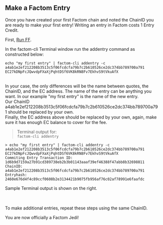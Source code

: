 ## Make a Factom Entry
Once you have created your first Factom chain and noted the ChainID you are ready to make your first entry! 
Writing an entry in Factom costs 1 Entry Credit.

First, [Run FF](#run-factom-federation).

In the factom-cli Terminal window run the addentry command as constructed below:

`echo "my first entry" | factom-cli addentry -c a4ab1e2ef212208b3513c5f06fcdcfa79b7c2b610526ce2dc374bb789700a791 EC27kDNpFcJQwvdpFXaXjPqhtDSf6VK8kRN8Fv7EkhvS9tVkuAfX`

<aside class="notice"><br>
In your case, the only differences will be the name between quotes, the ChainID, and the EC address.
The name of the entry can be anything you want. In our example "my first entry" is the name of the new entry.<br> 
Our ChainID a4ab1e2ef212208b3513c5f06fcdcfa79b7c2b610526ce2dc374bb789700a791 should be replaced by your own.<br>
Finally, the EC address above should be replaced by your own, again, make sure it has enough EC balance to cover for the fee.   
</aside>

> Terminal output for:<br>
> `factom-cli addentry`

```shell
> echo "my first entry" | factom-cli addentry -c a4ab1e2ef212208b3513c5f06fcdcfa79b7c2b610526ce2dc374bb789700a791 EC27kDNpFcJQwvdpFXaXjPqhtDSf6VK8kRN8Fv7EkhvS9tVkuAfX
Commiting Entry Transaction ID: 1d6b9d7159a27b91cd389738eb2b3b01143aaaf39ef46388f47abb8b32698811
ChainID: a4ab1e2ef212208b3513c5f06fcdcfa79b7c2b610526ce2dc374bb789700a791
Entryhash: 2460e676d4f4c89ccf0608b2e3134421b9075fb956af76c02af78991e6faafdc
```

Sample Terminal output is shown on the right.
<br>
<br>

<aside class="success"><br>
To make additional entries, repeat these steps using the same ChainID.
</aside>

You are now officially a Factom Jedi!




